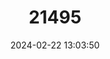 ---
title: "21495"
category: "Tarsomys apoensis"
draft: false
date: 2024-02-22 13:03:50
languages:
  English: ["Long-footed Rat", "Dusky Tarsomys"]
---